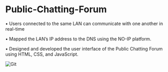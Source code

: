 # Public-Chatting-Forum


• Users connected to the same LAN can communicate with one another in real-time


• Mapped the LAN’s IP address to the DNS using the NO-IP platform.


• Designed and developed the user interface of the Public Chatting Forum using HTML, CSS, and JavaScript.

![Git](https://github.com/Arunkumar-eng/Public-Chatting-Forum/assets/75107398/f0b22d7c-82f8-4ba5-9af1-bc2b6f38b225)
